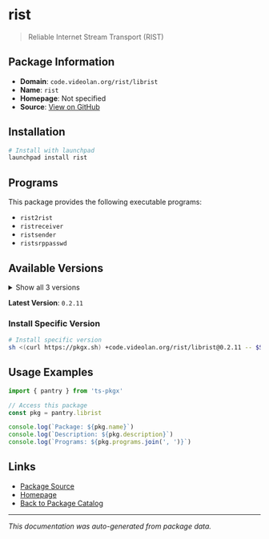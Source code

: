 # rist

> Reliable Internet Stream Transport (RIST)

## Package Information

- **Domain**: `code.videolan.org/rist/librist`
- **Name**: `rist`
- **Homepage**: Not specified
- **Source**: [View on GitHub](https://github.com/pkgxdev/pantry/tree/main/projects/code.videolan.org/rist/librist/package.yml)

## Installation

```bash
# Install with launchpad
launchpad install rist
```

## Programs

This package provides the following executable programs:

- `rist2rist`
- `ristreceiver`
- `ristsender`
- `ristsrppasswd`

## Available Versions

<details>
<summary>Show all 3 versions</summary>

- `0.2.11`, `0.2.8`, `0.2.7`

</details>

**Latest Version**: `0.2.11`

### Install Specific Version

```bash
# Install specific version
sh <(curl https://pkgx.sh) +code.videolan.org/rist/librist@0.2.11 -- $SHELL -i
```

## Usage Examples

```typescript
import { pantry } from 'ts-pkgx'

// Access this package
const pkg = pantry.librist

console.log(`Package: ${pkg.name}`)
console.log(`Description: ${pkg.description}`)
console.log(`Programs: ${pkg.programs.join(', ')}`)
```

## Links

- [Package Source](https://github.com/pkgxdev/pantry/tree/main/projects/code.videolan.org/rist/librist/package.yml)
- [Homepage](#)
- [Back to Package Catalog](../package-catalog.md)

---

*This documentation was auto-generated from package data.*

